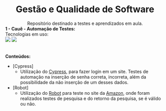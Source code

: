 <h1 align=center>Gestão e Qualidade de Software</h1>
<div align=center>Repositório destinado a testes e aprendizados em aula.</div>
<strong>1 - Cauê - Automação de Testes:</strong><br>
Tecnologias em uso:
<div>
    <img src="https://img.shields.io/badge/Cypress-green">
    <img src="https://img.shields.io/badge/Robot-blue">
</div>
<br></br>
<strong>Conteúdos:</strong>

* [Cypress]
  * Utilização do [Cypress](https://www.cypress.io), para fazer login em um site. Testes de automação na inserção de senha correta, incorreta, além da possibilidade da não inserção de um desses dados.
* [Robot]
  * Utilização do [Robot](https://robotframework.org) para teste no site da [Amazon](https://www.amazon.com.br), onde foram realizados testes de pesquisa e do retorno da pesquisa, se é válido ou não.
<br></br>


